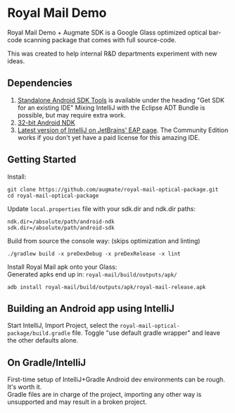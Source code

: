 # Royal Mail Demo

Royal Mail Demo + Augmate SDK is a Google Glass optimized optical bar-code scanning package that comes with full source-code.  

This was created to help internal R&D departments experiment with new ideas.  

## Dependencies
1) [Standalone Android SDK Tools](https://developer.android.com/sdk/index.html) is available under the heading "Get SDK for an existing IDE"
  Mixing IntelliJ with the Eclipse ADT Bundle is possible, but may require extra work.  
2) [32-bit Android NDK](https://developer.android.com/tools/sdk/ndk/index.html)  
3) [Latest version of IntelliJ on JetBrains' EAP page](https://confluence.jetbrains.com/display/IDEADEV/IDEA+14+EAP).
The Community Edition works if you don't yet have a paid license for this amazing IDE.
## Getting Started

Install:  
```shell
git clone https://github.com/augmate/royal-mail-optical-package.git
cd royal-mail-optical-package
```

Update `local.properties` file with your sdk.dir and ndk.dir paths:
```text
ndk.dir=/absolute/path/android-ndk
sdk.dir=/absolute/path/android-sdk
```

Build from source the console way: (skips optimization and linting)  
```shell
./gradlew build -x preDexDebug -x preDexRelease -x lint
```

Install Royal Mail apk onto your Glass:  
Generated apks end up in: `royal-mail/build/outputs/apk/`  
```shell
adb install royal-mail/build/outputs/apk/royal-mail-release.apk
```

## Building an Android app using IntelliJ

Start IntelliJ, Import Project, select the `royal-mail-optical-package/build.gradle` file. Toggle "use default gradle wrapper" and leave the other defaults alone.

## On Gradle/IntelliJ
First-time setup of IntelliJ+Gradle Android dev environments can be rough. It's worth it.  
Gradle files are in charge of the project, importing any other way is unsupported and may result in a broken project.

